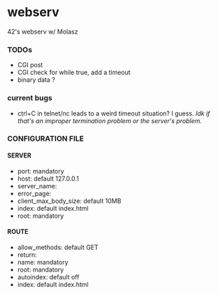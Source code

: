 # webserv
42's webserv w/ Molasz

### TODOs

* CGI post
* CGI check for while true, add a timeout
* binary data ?

### current bugs

* ctrl+C in telnet/nc leads to a weird timeout situation? I guess. *Idk if that's an improper termination problem or the server's problem.*

### CONFIGURATION FILE

#### SERVER
* port: mandatory
* host: default 127.0.0.1
* server\_name:
* error\_page:
* client\_max\_body\_size: default 10MB
* index: default index.html
* root: mandatory

#### ROUTE
* allow\_methods: default GET
* return:
* name: mandatory
* root: mandatory
* autoindex: default off
* index: default index.html
